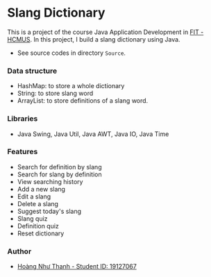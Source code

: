 # Slang Dictionary
This is a project of the course Java Application Development in [FIT - HCMUS](https://www.facebook.com/fit.hcmus). In this project, I build a slang dictionary using Java.

- See source codes in directory `Source`.

### Data structure
- HashMap: to store a whole dictionary
- String: to store slang word
- ArrayList<String>: to store definitions of a slang word.

### Libraries

- Java Swing, Java Util, Java AWT, Java IO, Java Time

### Features
- Search for definition by slang
- Search for slang by definition
- View searching history
- Add a new slang
- Edit a slang
- Delete a slang
- Suggest today's slang
- Slang quiz
- Definition quiz
- Reset dictionary

### Author
- [Hoàng Như Thanh - Student ID: 19127067](https://github.com/thanhhoang4869)

